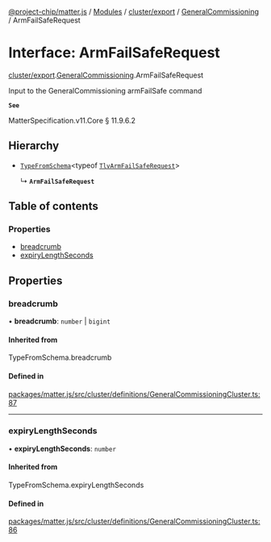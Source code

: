 [@project-chip/matter.js](../README.md) / [Modules](../modules.md) / [cluster/export](../modules/cluster_export.md) / [GeneralCommissioning](../modules/cluster_export.GeneralCommissioning.md) / ArmFailSafeRequest

# Interface: ArmFailSafeRequest

[cluster/export](../modules/cluster_export.md).[GeneralCommissioning](../modules/cluster_export.GeneralCommissioning.md).ArmFailSafeRequest

Input to the GeneralCommissioning armFailSafe command

**`See`**

MatterSpecification.v11.Core § 11.9.6.2

## Hierarchy

- [`TypeFromSchema`](../modules/tlv_export.md#typefromschema)\<typeof [`TlvArmFailSafeRequest`](../modules/cluster_export.GeneralCommissioning.md#tlvarmfailsaferequest)\>

  ↳ **`ArmFailSafeRequest`**

## Table of contents

### Properties

- [breadcrumb](cluster_export.GeneralCommissioning.ArmFailSafeRequest.md#breadcrumb)
- [expiryLengthSeconds](cluster_export.GeneralCommissioning.ArmFailSafeRequest.md#expirylengthseconds)

## Properties

### breadcrumb

• **breadcrumb**: `number` \| `bigint`

#### Inherited from

TypeFromSchema.breadcrumb

#### Defined in

[packages/matter.js/src/cluster/definitions/GeneralCommissioningCluster.ts:87](https://github.com/project-chip/matter.js/blob/0c058ae17fdba4c0b89b8b13c309011d51782299/packages/matter.js/src/cluster/definitions/GeneralCommissioningCluster.ts#L87)

___

### expiryLengthSeconds

• **expiryLengthSeconds**: `number`

#### Inherited from

TypeFromSchema.expiryLengthSeconds

#### Defined in

[packages/matter.js/src/cluster/definitions/GeneralCommissioningCluster.ts:86](https://github.com/project-chip/matter.js/blob/0c058ae17fdba4c0b89b8b13c309011d51782299/packages/matter.js/src/cluster/definitions/GeneralCommissioningCluster.ts#L86)

